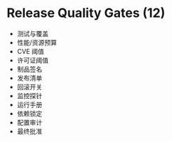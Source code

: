 # Release Quality Gates (12)

- 测试与覆盖
- 性能/资源预算
- CVE 阈值
- 许可证阈值
- 制品签名
- 发布清单
- 回滚开关
- 监控探针
- 运行手册
- 依赖锁定
- 配置审计
- 最终批准
